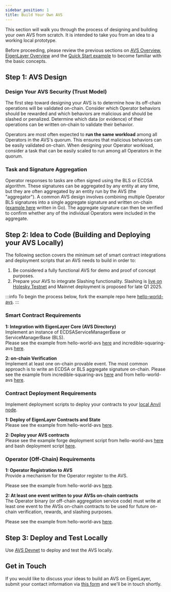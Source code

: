 ```yaml
---
sidebar_position: 1
title: Build Your Own AVS
---
```


This section will walk you through the process of designing and building your own AVS from scratch. It is intended to take you from an idea to a working local prototype.

Before proceeding, please review the previous sections on [AVS Overview](../../Concepts/avs-developer-guide.md), [EigenLayer Overview](/docs/eigenlayer/overview/README.md) and the [Quick Start example](../get-started/quickstart.md) to become familiar with the basic concepts.


## Step 1: AVS Design

### Design Your AVS Security (Trust Model)

The first step toward designing your AVS is to determine how its off-chain operations will be validated on-chain. Consider which Operator behaviors should be rewarded and which behaviors are malicious and should be slashed or penalized. Determine which data (or evidence) of their operations can be written on-chain to validate their behavior.

Operators are most often expected to **run the same workload** among all Operators in the AVS's quorum. This ensures that malicious behaviors can be easily validated on-chain. When designing your Operator workload, consider a task that can be easily scaled to run among all Operators in the quorum.

### Task and Signature Aggregation

Operator responses to tasks are often signed using the BLS or ECDSA algorithm. These signatures can be aggregated by any entity at any time, but they are often aggregated by an entity run by the AVS (the "aggregator"). A common AVS design involves combining multiple Operator BLS signatures into a single aggregate signature and written on-chain ([example here](https://github.com/Layr-Labs/eigensdk-go/blob/dev/services/bls_aggregation/blsagg.go) written in Go). The aggregate signature can then be verified to confirm whether any of the individual Operators were included in the aggregate.
      
## Step 2: Idea to Code (Building and Deploying your AVS Locally)

The following section covers the minimum set of smart contract integrations and deployment scripts that an AVS needs to build in order to:
1. Be considered a fully functional AVS for demo and proof of concept purposes.
2. Prepare your AVS to integrate Slashing functionality. Slashing is [live on Holesky Testnet](https://www.blog.eigenlayer.xyz/introducing-slashing/) and Mainnet deployment is proposed for late Q1 2025.


:::info
To begin the process below, fork the example repo here [hello-world-avs](https://github.com/Layr-Labs/hello-world-avs).
:::


### Smart Contract Requirements


**1: Integration with EigenLayer Core (AVS Directory)**  
Implement an instance of ECDSAServiceManagerBase or ServiceManagerBase (BLS).  
Please see the example from hello-world-avs [here](https://github.com/Layr-Labs/hello-world-avs/blob/master/contracts/src/HelloWorldServiceManager.sol) and incredible-squaring-avs [here](https://github.com/Layr-Labs/incredible-squaring-avs/blob/master/contracts/src/IncredibleSquaringServiceManager.sol).

**2: on-chain Verification**  
Implement at least one on-chain provable event. The most common approach is to write an ECDSA or BLS aggregate signature on-chain.
Please see the example from incredible-squaring-avs [here](https://github.com/Layr-Labs/incredible-squaring-avs/blob/8bd0ac663dcc2289cad02af4a7f0002ea07bc1d8/contracts/src/IncredibleSquaringTaskManager.sol#L102) and from hello-world-avs [here](https://github.com/Layr-Labs/hello-world-avs/blob/84ae1974c212c193a3992467f7d431bad39f74a3/src/index.ts#L130).


### Contract Deployment Requirements

Implement deployment scripts to deploy your contracts to your [local Anvil node](https://book.getfoundry.sh/reference/anvil/).

**1: Deploy of EigenLayer Contracts and State**  
Please see the example from hello-world-avs [here](https://github.com/Layr-Labs/hello-world-avs/blob/master/utils/anvil/deploy-eigenlayer-save-anvil-state.sh).

**2: Deploy your AVS contracts**  
Please see the example forge deployment script from hello-world-avs [here](https://github.com/Layr-Labs/hello-world-avs/blob/master/contracts/script/HelloWorldDeployer.s.sol) and bash deployment script [here](https://github.com/Layr-Labs/hello-world-avs/blob/master/utils/anvil/deploy-eigenlayer-save-anvil-state.sh).



### Operator (Off-Chain) Requirements

**1: Operator Registration to AVS**  
Provide a mechanism for the Operator register to the AVS.  

Please see the example from hello-world-avs [here](https://github.com/Layr-Labs/hello-world-avs/blob/84ae1974c212c193a3992467f7d431bad39f74a3/src/index.ts#L41). 

**2: At least one event written to your AVSs on-chain contracts**  
The Operator binary (or off-chain aggregation service code) must write at least one event to the AVSs on-chain contracts to be used for future on-chain verification, rewards, and slashing purposes.  

Please see the example from hello-world-avs [here](https://github.com/Layr-Labs/hello-world-avs/blob/84ae1974c212c193a3992467f7d431bad39f74a3/src/index.ts#L25).

## Step 3: Deploy and Test Locally

Use [AVS Devnet](../test/test-avs.md) to deploy and test the AVS locally.

## Get in Touch

If you would like to discuss your ideas to build an AVS on EigenLayer, submit your contact information via [this form](https://share.hsforms.com/1BksFoaPjSk2l3pQ5J4EVCAein6l) and we'll be in touch shortly.